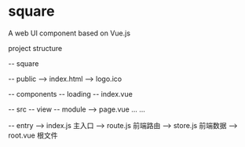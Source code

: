 # square
A web UI component based on Vue.js


project structure

-- square

  -- public
    --> index.html 
    --> logo.ico

  -- components 
    -- loading
      -- index.vue

  -- src 
    -- view
      -- module
        --> page.vue
        ...
      ...

  -- entry
    --> index.js 主入口
    --> route.js 前端路由
    --> store.js 前端数据
    --> root.vue 根文件
